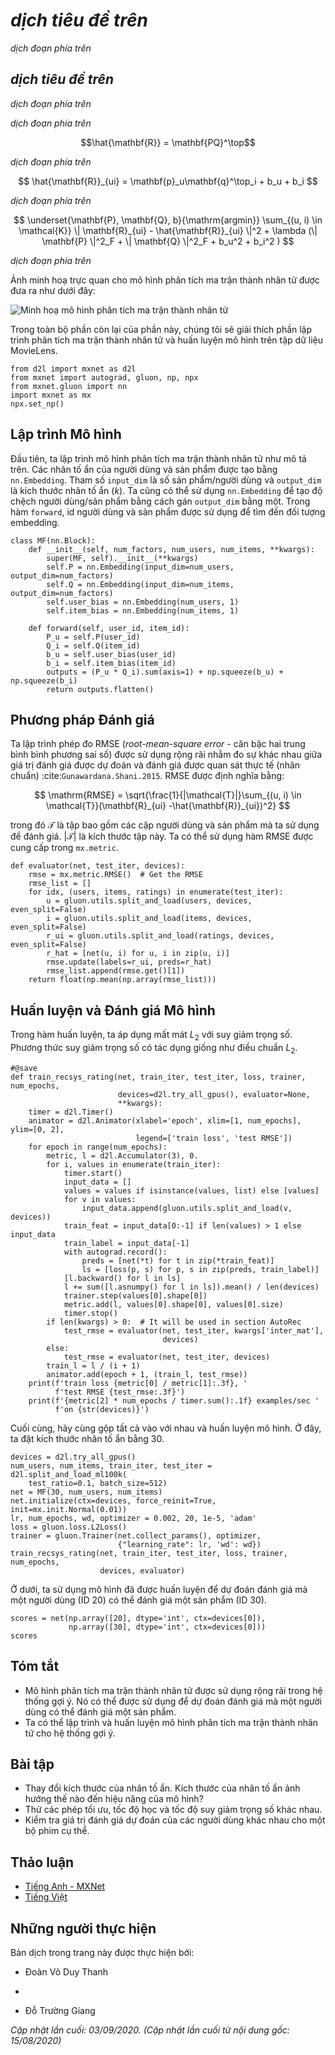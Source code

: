 <!-- ===================== Bắt đầu dịch Phần 1 ==================== -->

<!--
# Matrix Factorization
-->

# *dịch tiêu đề trên*


<!--
Matrix Factorization :cite:`Koren.Bell.Volinsky.2009` is a well-established algorithm in the recommender systems literature.
The first version of matrix factorization model is proposed by Simon Funk in a famous [blog post](https://sifter.org/~simon/journal/20061211.html) 
in which he described the idea of factorizing the interaction matrix.
It then became widely known due to the Netflix contest which was held in 2006.
At that time, Netflix, a media-streaming and video-rental company, announced a contest to improve its recommender system performance.
The best team that can improve on the Netflix baseline, i.e., Cinematch), by 10 percent would win a one million USD prize.
As such, this contest attracted a lot of attention to the field of recommender system research.
Subsequently, the grand prize was won by the BellKor's Pragmatic Chaos team, a combined team of BellKor, Pragmatic Theory, and BigChaos (you do not need to worry about these algorithms now).
Although the final score was the result of an ensemble solution (i.e., a combination of many algorithms), 
the matrix factorization algorithm played a critical role in the final blend.
The technical report the Netflix Grand Prize solution :cite:`Toscher.Jahrer.Bell.2009` provides a detailed introduction to the adopted model.
In this section, we will dive into the details of the matrix factorization model and its implementation.
-->

*dịch đoạn phía trên*


<!--
## The Matrix Factorization Model
-->

## *dịch tiêu đề trên*


<!--
Matrix factorization is a class of collaborative filtering models.
Specifically, the model factorizes the user-item interaction matrix (e.g., rating matrix)
into the product of two lower-rank matrices, capturing the low-rank structure of the user-item interactions.
-->

*dịch đoạn phía trên*


<!--
Let $\mathbf{R} \in \mathbb{R}^{m \times n}$ denote the interaction matrix with $m$ users and $n$ items,
and the values of $\mathbf{R}$ represent explicit ratings.
The user-item interaction will be factorized into a user latent matrix $\mathbf{P} \in \mathbb{R}^{m \times k}$ 
and an item latent matrix $\mathbf{Q} \in \mathbb{R}^{n \times k}$, where $k \ll m, n$, is the latent factor size.
Let $\mathbf{p}_u$ denote the $u^\mathrm{th}$ row of $\mathbf{P}$ and $\mathbf{q}_i$ denote the $i^\mathrm{th}$ row of $\mathbf{Q}$.
For a given item $i$, the elements of $\mathbf{q}_i$ measure the extent to which the item possesses those characteristics such as the genres and languages of a movie.
For a given user $u$, the elements of $\mathbf{p}_u$ measure the extent of interest the user has in items' corresponding characteristics.
These latent factors might measure obvious dimensions as mentioned in those examples or are completely uninterpretable.
The predicted ratings can be estimated by
-->

*dịch đoạn phía trên*


$$\hat{\mathbf{R}} = \mathbf{PQ}^\top$$


<!--
where $\hat{\mathbf{R}}\in \mathbb{R}^{m \times n}$ is the predicted rating matrix which has the same shape as $\mathbf{R}$.
One major problem of this prediction rule is that users/items biases can not be modeled.
For example, some users tend to give higher ratings or some items always get lower ratings due to poorer quality.
These biases are commonplace in real-world applications.
To capture these biases, user specific and item specific bias terms are introduced.
Specifically, the predicted rating user $u$ gives to item $i$ is calculated by
-->

*dịch đoạn phía trên*


$$
\hat{\mathbf{R}}_{ui} = \mathbf{p}_u\mathbf{q}^\top_i + b_u + b_i
$$


<!--
Then, we train the matrix factorization model by minimizing the mean squared error between predicted rating scores and real rating scores.
The objective function is defined as follows:
-->

*dịch đoạn phía trên*


$$
\underset{\mathbf{P}, \mathbf{Q}, b}{\mathrm{argmin}} \sum_{(u, i) \in \mathcal{K}} \| \mathbf{R}_{ui} -
\hat{\mathbf{R}}_{ui} \|^2 + \lambda (\| \mathbf{P} \|^2_F + \| \mathbf{Q}
\|^2_F + b_u^2 + b_i^2 )
$$


<!--
where $\lambda$ denotes the regularization rate.
The regularizing term $\lambda (\| \mathbf{P} \|^2_F + \| \mathbf{Q}\|^2_F + b_u^2 + b_i^2 )$ is used to avoid over-fitting by penalizing the magnitude of the parameters.
The $(u, i)$ pairs for which $\mathbf{R}_{ui}$ is known are stored in the set $\mathcal{K}=\{(u, i) \mid \mathbf{R}_{ui} \text{ is known}\}$.
The model parameters can be learned with an optimization algorithm, such as Stochastic Gradient Descent and Adam.
-->

*dịch đoạn phía trên*

<!-- ===================== Kết thúc dịch Phần 1 ===================== -->

<!-- ===================== Bắt đầu dịch Phần 2 ===================== -->

<!--
An intuitive illustration of the matrix factorization model is shown below:
-->

Ảnh minh hoạ trực quan cho mô hình phân tích ma trận thành nhân tử được đưa ra như dưới đây:


<!--
![Illustration of matrix factorization model](../img/rec-mf.svg)
-->

![Minh hoạ mô hình phân tích ma trận thành nhân tử](../img/rec-mf.svg)


<!--
In the rest of this section, we will explain the implementation of matrix factorization and train the model on the MovieLens dataset.
-->

Trong toàn bộ phần còn lại của phần này, chúng tôi sẽ giải thích phần lập trình phân tích ma trận thành nhân tử và huấn luyện mô hình trên tập dữ liệu MovieLens.


```{.python .input  n=2}
from d2l import mxnet as d2l
from mxnet import autograd, gluon, np, npx
from mxnet.gluon import nn
import mxnet as mx
npx.set_np()
```


<!--
## Model Implementation
-->

## Lập trình Mô hình


<!--
First, we implement the matrix factorization model described above.
The user and item latent factors can be created with the `nn.Embedding`.
The `input_dim` is the number of items/users and the (`output_dim`) is the dimension of the latent factors ($k$).
We can also use `nn.Embedding` to create the user/item biases by setting the `output_dim` to one.
In the `forward` function, user and item ids are used to look up the embeddings.
-->

Đầu tiên, ta lập trình mô hình phân tích ma trận thành nhân tử như mô tả trên.
Các nhân tố ẩn của người dùng và sản phẩm được tạo bằng `nn.Embedding`.
Tham số `input_dim` là số sản phẩm/người dùng và `output_dim` là kích thước nhân tố ẩn ($k$).
Ta cũng có thể sử dụng `nn.Embedding` để tạo độ chệch người dùng/sản phẩm bằng cách gán `output_dim` bằng một.
Trong hàm `forward`, id người dùng và sản phẩm được sử dụng để tìm đến đối tượng embedding.


```{.python .input  n=4}
class MF(nn.Block):
    def __init__(self, num_factors, num_users, num_items, **kwargs):
        super(MF, self).__init__(**kwargs)
        self.P = nn.Embedding(input_dim=num_users, output_dim=num_factors)
        self.Q = nn.Embedding(input_dim=num_items, output_dim=num_factors)
        self.user_bias = nn.Embedding(num_users, 1)
        self.item_bias = nn.Embedding(num_items, 1)

    def forward(self, user_id, item_id):
        P_u = self.P(user_id)
        Q_i = self.Q(item_id)
        b_u = self.user_bias(user_id)
        b_i = self.item_bias(item_id)
        outputs = (P_u * Q_i).sum(axis=1) + np.squeeze(b_u) + np.squeeze(b_i)
        return outputs.flatten()
```


<!--
## Evaluation Measures
-->

## Phương pháp Đánh giá


<!--
We then implement the RMSE (root-mean-square error) measure, which is commonly used to measure the differences between rating scores 
predicted by the model and the actually observed ratings (ground truth) :cite:`Gunawardana.Shani.2015`. RMSE is defined as:
-->

Ta lập trình phép đo RMSE (*root-mean-square error* - căn bậc hai trung bình bình phương sai số) được sử dụng rộng rãi nhằm đo sự khác nhau giữa giá trị đánh giá
được dự đoán và đánh giá được quan sát thực tế (nhãn chuẩn) :cite:`Gunawardana.Shani.2015`. RMSE được định nghĩa bằng:


$$
\mathrm{RMSE} = \sqrt{\frac{1}{|\mathcal{T}|}\sum_{(u, i) \in \mathcal{T}}(\mathbf{R}_{ui} -\hat{\mathbf{R}}_{ui})^2}
$$


<!--
where $\mathcal{T}$ is the set consisting of pairs of users and items that you want to evaluate on.
$|\mathcal{T}|$ is the size of this set. We can use the RMSE function provided by `mx.metric`.
-->

trong đó $\mathcal{T}$ là tập bao gồm các cặp người dùng và sản phẩm mà ta sử dụng để đánh giá.
$|\mathcal{T}|$ là kích thước tập này. Ta có thể sử dụng hàm RMSE được cung cấp trong `mx.metric`.


```{.python .input  n=3}
def evaluator(net, test_iter, devices):
    rmse = mx.metric.RMSE()  # Get the RMSE
    rmse_list = []
    for idx, (users, items, ratings) in enumerate(test_iter):
        u = gluon.utils.split_and_load(users, devices, even_split=False)
        i = gluon.utils.split_and_load(items, devices, even_split=False)
        r_ui = gluon.utils.split_and_load(ratings, devices, even_split=False)
        r_hat = [net(u, i) for u, i in zip(u, i)]
        rmse.update(labels=r_ui, preds=r_hat)
        rmse_list.append(rmse.get()[1])
    return float(np.mean(np.array(rmse_list)))
```


<!--
## Training and Evaluating the Model
-->

## Huấn luyện và Đánh giá Mô hình


<!--
In the training function, we adopt the $L_2$ loss with weight decay.
The weight decay mechanism has the same effect as the $L_2$ regularization.
-->

Trong hàm huấn luyện, ta áp dụng mất mát $L_2$ với suy giảm trọng số.
Phương thức suy giảm trọng số có tác dụng giống như điều chuẩn $L_2$.


```{.python .input  n=4}
#@save
def train_recsys_rating(net, train_iter, test_iter, loss, trainer, num_epochs,
                        devices=d2l.try_all_gpus(), evaluator=None,
                        **kwargs):
    timer = d2l.Timer()
    animator = d2l.Animator(xlabel='epoch', xlim=[1, num_epochs], ylim=[0, 2],
                            legend=['train loss', 'test RMSE'])
    for epoch in range(num_epochs):
        metric, l = d2l.Accumulator(3), 0.
        for i, values in enumerate(train_iter):
            timer.start()
            input_data = []
            values = values if isinstance(values, list) else [values]
            for v in values:
                input_data.append(gluon.utils.split_and_load(v, devices))
            train_feat = input_data[0:-1] if len(values) > 1 else input_data
            train_label = input_data[-1]
            with autograd.record():
                preds = [net(*t) for t in zip(*train_feat)]
                ls = [loss(p, s) for p, s in zip(preds, train_label)]
            [l.backward() for l in ls]
            l += sum([l.asnumpy() for l in ls]).mean() / len(devices)
            trainer.step(values[0].shape[0])
            metric.add(l, values[0].shape[0], values[0].size)
            timer.stop()
        if len(kwargs) > 0:  # It will be used in section AutoRec
            test_rmse = evaluator(net, test_iter, kwargs['inter_mat'],
                                  devices)
        else:
            test_rmse = evaluator(net, test_iter, devices)
        train_l = l / (i + 1)
        animator.add(epoch + 1, (train_l, test_rmse))
    print(f'train loss {metric[0] / metric[1]:.3f}, '
          f'test RMSE {test_rmse:.3f}')
    print(f'{metric[2] * num_epochs / timer.sum():.1f} examples/sec '
          f'on {str(devices)}')
```


<!--
Finally, let us put all things together and train the model.
Here, we set the latent factor dimension to 30.
-->

Cuối cùng, hãy cùng gộp tất cả vào với nhau và huấn luyện mô hình.
Ở đây, ta đặt kích thước nhân tố ẩn bằng 30.


```{.python .input  n=5}
devices = d2l.try_all_gpus()
num_users, num_items, train_iter, test_iter = d2l.split_and_load_ml100k(
    test_ratio=0.1, batch_size=512)
net = MF(30, num_users, num_items)
net.initialize(ctx=devices, force_reinit=True, init=mx.init.Normal(0.01))
lr, num_epochs, wd, optimizer = 0.002, 20, 1e-5, 'adam'
loss = gluon.loss.L2Loss()
trainer = gluon.Trainer(net.collect_params(), optimizer,
                        {"learning_rate": lr, 'wd': wd})
train_recsys_rating(net, train_iter, test_iter, loss, trainer, num_epochs,
                    devices, evaluator)
```


<!--
Below, we use the trained model to predict the rating that a user (ID 20) might give to an item (ID 30).
-->

Ở dưới, ta sử dụng mô hình đã được huấn luyện để dự đoán đánh giá mà một người dùng (ID 20) có thể đánh giá một sản phẩm (ID 30).


```{.python .input  n=6}
scores = net(np.array([20], dtype='int', ctx=devices[0]),
             np.array([30], dtype='int', ctx=devices[0]))
scores
```

## Tóm tắt

<!--
* The matrix factorization model is widely used in recommender systems.  It can be used to predict ratings that a user might give to an item.
* We can implement and train matrix factorization for recommender systems.
-->

* Mô hình phân tích ma trận thành nhân tử được sử dụng rộng rãi trong hệ thống gợi ý. Nó có thể được sử dụng để dự đoán đánh giá mà một người dùng có thể đánh giá một sản phẩm.
* Ta có thể lập trình và huấn luyện mô hình phân tích ma trận thành nhân tử cho hệ thống gợi ý.


## Bài tập

<!--
* Vary the size of latent factors. How does the size of latent factors influence the model performance?
* Try different optimizers, learning rates, and weight decay rates.
* Check the predicted rating scores of other users for a specific movie.
-->

* Thay đổi kích thước của nhân tố ẩn. Kích thước của nhân tố ẩn ảnh hướng thế nào đến hiệu năng của mô hình?
* Thử các phép tối ưu, tốc độ học và tốc độ suy giảm trọng số khác nhau.
* Kiểm tra giá trị đánh giá dự đoán của các người dùng khác nhau cho một bộ phim cụ thể.


<!-- ===================== Kết thúc dịch Phần 2 ===================== -->


## Thảo luận
* [Tiếng Anh - MXNet](https://discuss.d2l.ai/t/400)
* [Tiếng Việt](https://forum.machinelearningcoban.com/c/d2l)


## Những người thực hiện
Bản dịch trong trang này được thực hiện bởi:
<!--
Tác giả của mỗi Pull Request điền tên mình và tên những người review mà bạn thấy
hữu ích vào từng phần tương ứng. Mỗi dòng một tên, bắt đầu bằng dấu `*`.

Tên đầy đủ của các reviewer có thể được tìm thấy tại https://github.com/aivivn/d2l-vn/blob/master/docs/contributors_info.md
-->

* Đoàn Võ Duy Thanh
<!-- Phần 1 -->
* 

<!-- Phần 2 -->
* Đỗ Trường Giang

*Cập nhật lần cuối: 03/09/2020. (Cập nhật lần cuối từ nội dung gốc: 15/08/2020)*
